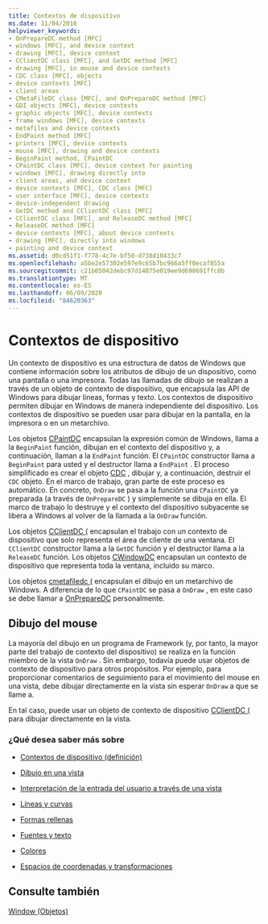 ```yaml
---
title: Contextos de dispositivo
ms.date: 11/04/2016
helpviewer_keywords:
- OnPrepareDC method [MFC]
- windows [MFC], and device context
- drawing [MFC], device context
- CClientDC class [MFC], and GetDC method [MFC]
- drawing [MFC], in mouse and device contexts
- CDC class [MFC], objects
- device contexts [MFC]
- client areas
- CMetaFileDC class [MFC], and OnPrepareDC method [MFC]
- GDI objects [MFC], device contexts
- graphic objects [MFC], device contexts
- frame windows [MFC], device contexts
- metafiles and device contexts
- EndPaint method [MFC]
- printers [MFC], device contexts
- mouse [MFC], drawing and device contexts
- BeginPaint method, CPaintDC
- CPaintDC class [MFC], device context for painting
- windows [MFC], drawing directly into
- client areas, and device context
- device contexts [MFC], CDC class [MFC]
- user interface [MFC], device contexts
- device-independent drawing
- GetDC method and CClientDC class [MFC]
- CClientDC class [MFC], and ReleaseDC method [MFC]
- ReleaseDC method [MFC]
- device contexts [MFC], about device contexts
- drawing [MFC], directly into windows
- painting and device context
ms.assetid: d0cd51f1-f778-4c7e-bf50-d738d10433c7
ms.openlocfilehash: a5be2e57302e597e9c65b7bc966a5ff0ecaf855a
ms.sourcegitcommit: c21b05042debc97d14875e019ee9d698691ffc0b
ms.translationtype: MT
ms.contentlocale: es-ES
ms.lasthandoff: 06/09/2020
ms.locfileid: "84620363"
---
```

# <a name="device-contexts"></a>Contextos de dispositivo

Un contexto de dispositivo es una estructura de datos de Windows que contiene información sobre los atributos de dibujo de un dispositivo, como una pantalla o una impresora. Todas las llamadas de dibujo se realizan a través de un objeto de contexto de dispositivo, que encapsula las API de Windows para dibujar líneas, formas y texto. Los contextos de dispositivo permiten dibujar en Windows de manera independiente del dispositivo. Los contextos de dispositivo se pueden usar para dibujar en la pantalla, en la impresora o en un metarchivo.

Los objetos [CPaintDC](reference/cpaintdc-class.md) encapsulan la expresión común de Windows, llama a la `BeginPaint` función, dibujan en el contexto del dispositivo y, a continuación, llaman a la `EndPaint` función. El `CPaintDC` constructor llama a `BeginPaint` para usted y el destructor llama a `EndPaint` . El proceso simplificado es crear el objeto [CDC](reference/cdc-class.md) , dibujar y, a continuación, destruir el `CDC` objeto. En el marco de trabajo, gran parte de este proceso es automático. En concreto, `OnDraw` se pasa a la función una `CPaintDC` ya preparada (a través de `OnPrepareDC` ) y simplemente se dibuja en ella. El marco de trabajo lo destruye y el contexto del dispositivo subyacente se libera a Windows al volver de la llamada a la `OnDraw` función.

Los objetos [CClientDC (](reference/cclientdc-class.md) encapsulan el trabajo con un contexto de dispositivo que solo representa el área de cliente de una ventana. El `CClientDC` constructor llama a la `GetDC` función y el destructor llama a la `ReleaseDC` función. Los objetos [CWindowDC](reference/cwindowdc-class.md) encapsulan un contexto de dispositivo que representa toda la ventana, incluido su marco.

Los objetos [cmetafiledc (](reference/cmetafiledc-class.md) encapsulan el dibujo en un metarchivo de Windows. A diferencia de lo que `CPaintDC` se pasa a `OnDraw` , en este caso se debe llamar a [OnPrepareDC](reference/cview-class.md#onpreparedc) personalmente.

## <a name="mouse-drawing"></a>Dibujo del mouse

La mayoría del dibujo en un programa de Framework (y, por tanto, la mayor parte del trabajo de contexto del dispositivo) se realiza en la función miembro de la vista `OnDraw` . Sin embargo, todavía puede usar objetos de contexto de dispositivo para otros propósitos. Por ejemplo, para proporcionar comentarios de seguimiento para el movimiento del mouse en una vista, debe dibujar directamente en la vista sin esperar `OnDraw` a que se llame a.

En tal caso, puede usar un objeto de contexto de dispositivo [CClientDC (](reference/cclientdc-class.md) para dibujar directamente en la vista.

### <a name="what-do-you-want-to-know-more-about"></a>¿Qué desea saber más sobre

- [Contextos de dispositivo (definición)](/windows/win32/gdi/device-contexts)

- [Dibujo en una vista](drawing-in-a-view.md)

- [Interpretación de la entrada del usuario a través de una vista](interpreting-user-input-through-a-view.md)

- [Líneas y curvas](/windows/win32/gdi/lines-and-curves)

- [Formas rellenas](/windows/win32/gdi/filled-shapes)

- [Fuentes y texto](/windows/win32/gdi/fonts-and-text)

- [Colores](/windows/win32/gdi/colors)

- [Espacios de coordenadas y transformaciones](/windows/win32/gdi/coordinate-spaces-and-transformations)

## <a name="see-also"></a>Consulte también

[Window (Objetos)](window-objects.md)
